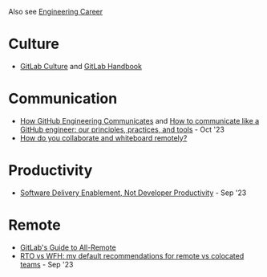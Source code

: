 Also see [Engineering Career](./eng-career.md)

# Culture
- [GitLab Culture](https://about.gitlab.com/company/culture/) and [GitLab Handbook](https://handbook.gitlab.com/)

# Communication
- [How GitHub Engineering Communicates](https://github.com/github/how-engineering-communicates/blob/main/how-github-engineering-communicates.md) and [How to communicate like a GitHub engineer: our principles, practices, and tools](https://github.blog/2023-10-04-how-to-communicate-like-a-github-engineer-our-principles-practices-and-tools/) - Oct '23
- [How do you collaborate and whiteboard remotely?](https://about.gitlab.com/company/culture/all-remote/collaboration-and-whiteboarding/)

# Productivity
- [Software Delivery Enablement, Not Developer Productivity](https://thenewstack.io/software-delivery-enablement-not-developer-productivity/) - Sep '23

# Remote
- [GitLab's Guide to All-Remote](https://about.gitlab.com/company/culture/all-remote/guide/)
- [RTO vs WFH: my default recommendations for remote vs colocated teams](https://jacobian.org/2023/sep/29/rto-wfh/) - Sep '23

